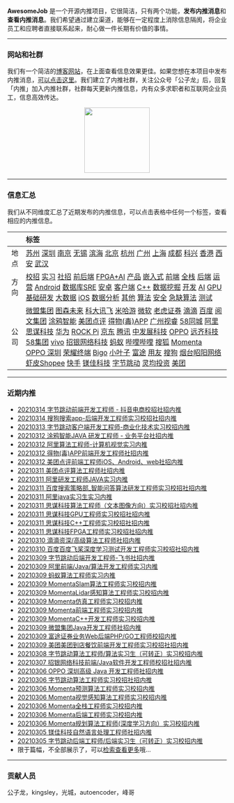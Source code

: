
 

**AwesomeJob** 是一个开源内推项目，它很简洁，只有两个功能，**发布内推消息**和**查看内推消息**。我们希望通过建立渠道，能够在一定程度上消除信息隔阂，将企业员工和应聘者直接联系起来，耐心做一件长期有价值的事情。

---

### 网站和社群

我们有一个简洁的[博客网站](https://awesomejob.gitee.io/)，在上面查看信息效果更佳。如果您想在本项目中发布内推消息，[可以点击这里](https://wj.qq.com/s2/8043669/40c0)。我们建立了内推社群，关注公众号「公子龙」后，回复「内推」加入内推社群，社群每天更新内推信息，内有众多求职者和互联网企业员工，信息高效传达。

<div align=center><img src="https://img-blog.csdnimg.cn/20210306220847278.jpg?x-oss-process=type_ZmFuZ3poZW5naGVpdGk,shadow_10,text_aHR0cHM6Ly9ibG9nLmNzZG4ubmV0L0RvSmludGlhbg==,size_16,color_FFFFFF,t_70#pic_center" width="150"/></div>


--- 
### 信息汇总

我们从不同维度汇总了近期发布的内推信息，可以点击表格中任何一个标签，查看相应的内推信息。

||标签|
|:---:|:---|
|地点|[苏州](https://awesomejob.gitee.io/tags/苏州)  [深圳](https://awesomejob.gitee.io/tags/深圳)  [南京](https://awesomejob.gitee.io/tags/南京)  [无锡](https://awesomejob.gitee.io/tags/无锡)  [滨海](https://awesomejob.gitee.io/tags/滨海)  [北京](https://awesomejob.gitee.io/tags/北京)  [杭州](https://awesomejob.gitee.io/tags/杭州)  [广州](https://awesomejob.gitee.io/tags/广州)  [上海](https://awesomejob.gitee.io/tags/上海)  [成都](https://awesomejob.gitee.io/tags/成都)  [科兴](https://awesomejob.gitee.io/tags/科兴)  [香港](https://awesomejob.gitee.io/tags/香港)  [西安](https://awesomejob.gitee.io/tags/西安)  [武汉](https://awesomejob.gitee.io/tags/武汉)|
|方向|[校招](https://awesomejob.gitee.io/series/校招)  [实习](https://awesomejob.gitee.io/series/实习)  [社招](https://awesomejob.gitee.io/series/社招)	[前后端](https://awesomejob.gitee.io/categories/前后端)  [FPGA+AI](https://awesomejob.gitee.io/categories/fpga+ai)  [产品](https://awesomejob.gitee.io/categories/产品)  [嵌入式](https://awesomejob.gitee.io/categories/嵌入式)  [前端](https://awesomejob.gitee.io/categories/前端)  [全栈](https://awesomejob.gitee.io/categories/全栈)  [后端](https://awesomejob.gitee.io/categories/后端)  [运营](https://awesomejob.gitee.io/categories/运营)  [Android](https://awesomejob.gitee.io/categories/android)  [数据库SRE](https://awesomejob.gitee.io/categories/数据库sre)  [安卓](https://awesomejob.gitee.io/categories/安卓)  [客户端](https://awesomejob.gitee.io/categories/客户端)  [C++](https://awesomejob.gitee.io/categories/c++)  [数据挖掘](https://awesomejob.gitee.io/categories/数据挖掘)  [开发](https://awesomejob.gitee.io/categories/开发)  [AI](https://awesomejob.gitee.io/categories/ai)  [GPU](https://awesomejob.gitee.io/categories/gpu)  [基础研发](https://awesomejob.gitee.io/categories/基础研发)  [大数据](https://awesomejob.gitee.io/categories/大数据)  [iOS](https://awesomejob.gitee.io/categories/ios)  [数据分析](https://awesomejob.gitee.io/categories/数据分析)  [其他](https://awesomejob.gitee.io/categories/其他)  [算法](https://awesomejob.gitee.io/categories/算法)  [安全](https://awesomejob.gitee.io/categories/安全)  [急缺算法](https://awesomejob.gitee.io/categories/急缺算法)  [测试](https://awesomejob.gitee.io/categories/测试)|
|公司|[微盟集团](https://awesomejob.gitee.io/tags/微盟集团)  [图森未来](https://awesomejob.gitee.io/tags/图森未来)  [科大讯飞](https://awesomejob.gitee.io/tags/科大讯飞)  [米哈游](https://awesomejob.gitee.io/tags/米哈游)  [微软](https://awesomejob.gitee.io/tags/微软)  [老虎证券](https://awesomejob.gitee.io/tags/老虎证券)  [滴滴](https://awesomejob.gitee.io/tags/滴滴)  [百度](https://awesomejob.gitee.io/tags/百度)  [阅文集团](https://awesomejob.gitee.io/tags/阅文集团)  [涂鸦智能](https://awesomejob.gitee.io/tags/涂鸦智能)  [美团点评](https://awesomejob.gitee.io/tags/美团点评)  [得物(毒)APP](https://awesomejob.gitee.io/tags/得物(毒)app)  [广州视睿](https://awesomejob.gitee.io/tags/广州视睿)  [58同城](https://awesomejob.gitee.io/tags/58同城)  [阿里](https://awesomejob.gitee.io/tags/阿里)  [思谋科技](https://awesomejob.gitee.io/tags/思谋科技)  [华为](https://awesomejob.gitee.io/tags/华为)  [ROCK Pi](https://awesomejob.gitee.io/tags/rock-pi)  [京东](https://awesomejob.gitee.io/tags/京东)  [腾讯](https://awesomejob.gitee.io/tags/腾讯)  [中发展科技](https://awesomejob.gitee.io/tags/中发展科技)  [OPPO](https://awesomejob.gitee.io/tags/oppo)  [远齐科技](https://awesomejob.gitee.io/tags/远齐科技)  [58集团](https://awesomejob.gitee.io/tags/58集团)  [vivo](https://awesomejob.gitee.io/tags/vivo)  [招银网络科技](https://awesomejob.gitee.io/tags/招银网络科技)  [蚂蚁](https://awesomejob.gitee.io/tags/蚂蚁)  [哔哩哔哩](https://awesomejob.gitee.io/tags/哔哩哔哩)  [搜狐](https://awesomejob.gitee.io/tags/搜狐)  [Momenta](https://awesomejob.gitee.io/tags/momenta)  [OPPO 深圳](https://awesomejob.gitee.io/tags/oppo-深圳)  [荣耀终端](https://awesomejob.gitee.io/tags/荣耀终端)  [Bigo](https://awesomejob.gitee.io/tags/bigo)  [小叶子](https://awesomejob.gitee.io/tags/小叶子)  [富途](https://awesomejob.gitee.io/tags/富途)  [用友](https://awesomejob.gitee.io/tags/用友)  [搜狗](https://awesomejob.gitee.io/tags/搜狗)  [烟台昭阳网络](https://awesomejob.gitee.io/tags/烟台昭阳网络)  [虾皮Shopee](https://awesomejob.gitee.io/tags/虾皮shopee)  [快手](https://awesomejob.gitee.io/tags/快手)  [镁佳科技](https://awesomejob.gitee.io/tags/镁佳科技)  [字节跳动](https://awesomejob.gitee.io/tags/字节跳动)  [灵均投资](https://awesomejob.gitee.io/tags/灵均投资)  [美团](https://awesomejob.gitee.io/tags/美团)|
--- 

### 近期内推 
- [20210314  字节跳动前端开发工程师 - 抖音电商校招社招内推](https://awesomejob.gitee.io/posts/jobs/job_122)
- [20210314  搜狗搜索app-后端开发工程师实习校招社招内推](https://awesomejob.gitee.io/posts/jobs/job_121)
- [20210313  字节跳动客户端开发工程师-商业化技术实习校招内推](https://awesomejob.gitee.io/posts/jobs/job_120)
- [20210312  涂鸦智能JAVA 研发工程师 - 业务平台社招内推](https://awesomejob.gitee.io/posts/jobs/job_119)
- [20210312  阿里算法工程师-计算机视觉实习内推](https://awesomejob.gitee.io/posts/jobs/job_118)
- [20210312  得物(毒)APP前端开发工程师社招内推](https://awesomejob.gitee.io/posts/jobs/job_117)
- [20210312  美团点评前端工程师iOS、Android、web社招内推](https://awesomejob.gitee.io/posts/jobs/job_116)
- [20210311  美团点评算法工程师社招内推](https://awesomejob.gitee.io/posts/jobs/job_115)
- [20210311  阿里研发工程师JAVA实习内推](https://awesomejob.gitee.io/posts/jobs/job_114)
- [20210311  百度搜索策略部_智能问答算法研发工程师实习校招社招内推](https://awesomejob.gitee.io/posts/jobs/job_113)
- [20210311  阿里java实习生实习内推](https://awesomejob.gitee.io/posts/jobs/job_112)
- [20210311  思谋科技算法工程师（文本图像方向）实习校招社招内推](https://awesomejob.gitee.io/posts/jobs/job_111)
- [20210311  思谋科技GPU工程师实习校招社招内推](https://awesomejob.gitee.io/posts/jobs/job_110)
- [20210311  思谋科技C++工程师实习校招社招内推](https://awesomejob.gitee.io/posts/jobs/job_109)
- [20210311  思谋科技FPGA工程师实习校招社招内推](https://awesomejob.gitee.io/posts/jobs/job_108)
- [20210310  滴滴资深/高级算法工程师社招内推](https://awesomejob.gitee.io/posts/jobs/job_107)
- [20210310  百度百度飞桨深度学习测试开发工程师实习校招社招内推](https://awesomejob.gitee.io/posts/jobs/job_106)
- [20210309  字节跳动后端开发工程师-飞书社招内推](https://awesomejob.gitee.io/posts/jobs/job_105)
- [20210309  阿里前端/Java/算法开发工程师实习内推](https://awesomejob.gitee.io/posts/jobs/job_104)
- [20210309  蚂蚁算法工程师实习内推](https://awesomejob.gitee.io/posts/jobs/job_103)
- [20210309  MomentaSlam算法工程师实习校招内推](https://awesomejob.gitee.io/posts/jobs/job_102)
- [20210309  MomentaLidar感知算法工程师实习校招内推](https://awesomejob.gitee.io/posts/jobs/job_101)
- [20210309  Momenta仿真工程师实习校招内推](https://awesomejob.gitee.io/posts/jobs/job_100)
- [20210309  Momenta前端工程师实习校招内推](https://awesomejob.gitee.io/posts/jobs/job_99)
- [20210309  MomentaC++开发工程师实习校招内推](https://awesomejob.gitee.io/posts/jobs/job_98)
- [20210309  微盟集团Java开发工程师社招内推](https://awesomejob.gitee.io/posts/jobs/job_97)
- [20210309  富途证券业务Web后端PHP/GO工程师校招内推](https://awesomejob.gitee.io/posts/jobs/job_96)
- [20210309  美团美团到店餐饮前端开发工程师实习校招社招内推](https://awesomejob.gitee.io/posts/jobs/job_95)
- [20210308  字节跳动算法工程师/算法实习生（可转正）实习校招内推](https://awesomejob.gitee.io/posts/jobs/job_94)
- [20210307  招银网络科技前端/Java软件开发工程师校招社招内推](https://awesomejob.gitee.io/posts/jobs/job_93)
- [20210306  OPPO 深圳高级 Java 开发工程师社招内推](https://awesomejob.gitee.io/posts/jobs/job_92)
- [20210306  字节跳动算法工程师实习校招社招内推](https://awesomejob.gitee.io/posts/jobs/job_91)
- [20210306  Momenta预测算法工程师实习校招内推](https://awesomejob.gitee.io/posts/jobs/job_90)
- [20210306  Momenta视觉感知算法工程师实习校招内推](https://awesomejob.gitee.io/posts/jobs/job_89)
- [20210306  Momenta全栈工程师实习校招内推](https://awesomejob.gitee.io/posts/jobs/job_88)
- [20210306  Momenta后端工程师实习校招内推](https://awesomejob.gitee.io/posts/jobs/job_87)
- [20210306  Momenta规划算法工程师(深度学习方向）实习校招内推](https://awesomejob.gitee.io/posts/jobs/job_86)
- [20210305  镁佳科技自然语言处理工程师社招内推](https://awesomejob.gitee.io/posts/jobs/job_85)
- [20210305  字节跳动后端工程师/后端实习生（可转正）实习校招内推](https://awesomejob.gitee.io/posts/jobs/job_84)
- 限于篇幅，不全部展示了，可以[检索查看更多](https://awesomejob.gitee.io/)哦...
--- 
### 贡献人员
公子龙，kingsley，光城，autoencoder，峰哥